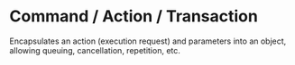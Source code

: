 # Command / Action / Transaction

Encapsulates an action (execution request) and parameters into an object, allowing queuing, cancellation, repetition, etc.
